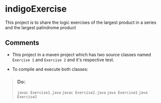 # indigoExercise
This project is to share the logic exercises of the largest product in a series and the largest palindrome product

## Comments
- This project in a maven project which has two source classes named `Exercise 1` and `Exercise 2` and it's respective test.

- To compile and execute both classes:
> ### Do:
> `javac Exercise1.java`
> `javac Exercise2.java`
> `java Exercise1`
> `java Exercise2`


